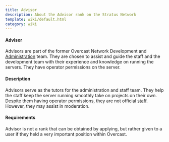 ```yaml
---
title: Advisor
description: About the Advisor rank on the Stratus Network
template: wiki/default.html
category: wiki
---
```


#### Advisor

Advisors are part of the former Overcast Network Development and [Administration](administrator) team. They are chosen to assist and guide the staff and the development team with their experience and knowledge on running the servers. They have operator permissions on the server.

#### Description

Advisors serve as the tutors for the administration and staff team. They help the staff keep the server running smoothly take on projects on their own. Despite them having operator permissions, they are not official [staff](/stratus.network/staff). However, they may assist in moderation.

#### Requirements

Advisor is not a rank that can be obtained by applying, but rather given to a user if they held a very important position within Overcast.
